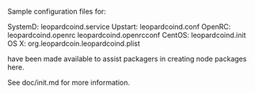Sample configuration files for:

SystemD: leopardcoind.service
Upstart: leopardcoind.conf
OpenRC:  leopardcoind.openrc
         leopardcoind.openrcconf
CentOS:  leopardcoind.init
OS X:    org.leopardcoin.leopardcoind.plist

have been made available to assist packagers in creating node packages here.

See doc/init.md for more information.
